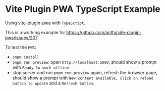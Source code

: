 # Vite Plugin PWA TypeScript Example

Using [vite-plugin-pwa](https://github.com/antfu/vite-plugin-pwa) with `TypeScript`.

This is a working example for https://github.com/antfu/vite-plugin-pwa/issues/207.

To test the `PWA`:
- `pnpm install`
- `pnpm run preview`: open `http://localhost:5000`, should show a prompt with `Ready to work offline`
- stop server and run `pnpm run preview` again, refresh the browser page, should show a prompt with `New content available, click on reload button to update` and a `Refresh Button`.
